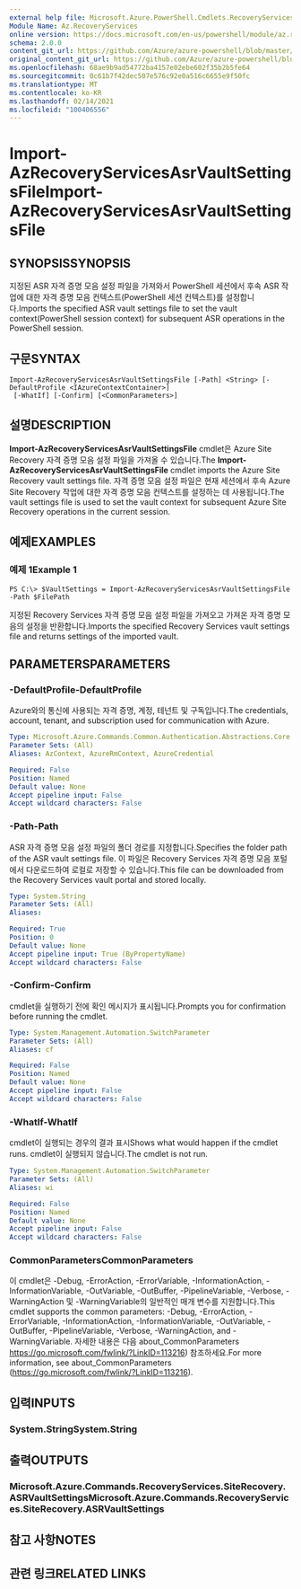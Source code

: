 ```yaml
---
external help file: Microsoft.Azure.PowerShell.Cmdlets.RecoveryServices.SiteRecovery.dll-Help.xml
Module Name: Az.RecoveryServices
online version: https://docs.microsoft.com/en-us/powershell/module/az.recoveryservices/import-azrecoveryservicesasrvaultsettingsfile
schema: 2.0.0
content_git_url: https://github.com/Azure/azure-powershell/blob/master/src/RecoveryServices/RecoveryServices/help/Import-AzRecoveryServicesAsrVaultSettingsFile.md
original_content_git_url: https://github.com/Azure/azure-powershell/blob/master/src/RecoveryServices/RecoveryServices/help/Import-AzRecoveryServicesAsrVaultSettingsFile.md
ms.openlocfilehash: 68ae9b9ad54772ba4157e02ebe602f35b2b5fe64
ms.sourcegitcommit: 0c61b7f42dec507e576c92e0a516c6655e9f50fc
ms.translationtype: MT
ms.contentlocale: ko-KR
ms.lasthandoff: 02/14/2021
ms.locfileid: "100406556"
---
```

# <span data-ttu-id="289c2-101">Import-AzRecoveryServicesAsrVaultSettingsFile</span><span class="sxs-lookup"><span data-stu-id="289c2-101">Import-AzRecoveryServicesAsrVaultSettingsFile</span></span>

## <span data-ttu-id="289c2-102">SYNOPSIS</span><span class="sxs-lookup"><span data-stu-id="289c2-102">SYNOPSIS</span></span>
<span data-ttu-id="289c2-103">지정된 ASR 자격 증명 모음 설정 파일을 가져와서 PowerShell 세션에서 후속 ASR 작업에 대한 자격 증명 모음 컨텍스트(PowerShell 세션 컨텍스트)를 설정합니다.</span><span class="sxs-lookup"><span data-stu-id="289c2-103">Imports the specified ASR vault settings file to set the vault context(PowerShell session context) for subsequent ASR operations in the PowerShell session.</span></span> 

## <span data-ttu-id="289c2-104">구문</span><span class="sxs-lookup"><span data-stu-id="289c2-104">SYNTAX</span></span>

```
Import-AzRecoveryServicesAsrVaultSettingsFile [-Path] <String> [-DefaultProfile <IAzureContextContainer>]
 [-WhatIf] [-Confirm] [<CommonParameters>]
```

## <span data-ttu-id="289c2-105">설명</span><span class="sxs-lookup"><span data-stu-id="289c2-105">DESCRIPTION</span></span>
<span data-ttu-id="289c2-106">**Import-AzRecoveryServicesAsrVaultSettingsFile** cmdlet은 Azure Site Recovery 자격 증명 모음 설정 파일을 가져올 수 있습니다.</span><span class="sxs-lookup"><span data-stu-id="289c2-106">The **Import-AzRecoveryServicesAsrVaultSettingsFile** cmdlet imports the Azure Site Recovery vault settings file.</span></span> <span data-ttu-id="289c2-107">자격 증명 모음 설정 파일은 현재 세션에서 후속 Azure Site Recovery 작업에 대한 자격 증명 모음 컨텍스트를 설정하는 데 사용됩니다.</span><span class="sxs-lookup"><span data-stu-id="289c2-107">The vault settings file is used to set the vault context for subsequent Azure Site Recovery operations in the current session.</span></span>

## <span data-ttu-id="289c2-108">예제</span><span class="sxs-lookup"><span data-stu-id="289c2-108">EXAMPLES</span></span>

### <span data-ttu-id="289c2-109">예제 1</span><span class="sxs-lookup"><span data-stu-id="289c2-109">Example 1</span></span>
```
PS C:\> $VaultSettings = Import-AzRecoveryServicesAsrVaultSettingsFile -Path $FilePath
```

<span data-ttu-id="289c2-110">지정된 Recovery Services 자격 증명 모음 설정 파일을 가져오고 가져온 자격 증명 모음의 설정을 반환합니다.</span><span class="sxs-lookup"><span data-stu-id="289c2-110">Imports the specified Recovery Services vault settings file and returns settings of the imported vault.</span></span>

## <span data-ttu-id="289c2-111">PARAMETERS</span><span class="sxs-lookup"><span data-stu-id="289c2-111">PARAMETERS</span></span>

### <span data-ttu-id="289c2-112">-DefaultProfile</span><span class="sxs-lookup"><span data-stu-id="289c2-112">-DefaultProfile</span></span>
<span data-ttu-id="289c2-113">Azure와의 통신에 사용되는 자격 증명, 계정, 테넌트 및 구독입니다.</span><span class="sxs-lookup"><span data-stu-id="289c2-113">The credentials, account, tenant, and subscription used for communication with Azure.</span></span>


```yaml
Type: Microsoft.Azure.Commands.Common.Authentication.Abstractions.Core.IAzureContextContainer
Parameter Sets: (All)
Aliases: AzContext, AzureRmContext, AzureCredential

Required: False
Position: Named
Default value: None
Accept pipeline input: False
Accept wildcard characters: False
```

### <span data-ttu-id="289c2-114">-Path</span><span class="sxs-lookup"><span data-stu-id="289c2-114">-Path</span></span>
<span data-ttu-id="289c2-115">ASR 자격 증명 모음 설정 파일의 폴더 경로를 지정합니다.</span><span class="sxs-lookup"><span data-stu-id="289c2-115">Specifies the folder path of the ASR vault settings file.</span></span>
<span data-ttu-id="289c2-116">이 파일은 Recovery Services 자격 증명 모음 포털에서 다운로드하여 로컬로 저장할 수 있습니다.</span><span class="sxs-lookup"><span data-stu-id="289c2-116">This file can be downloaded from the Recovery Services vault portal and stored locally.</span></span>

```yaml
Type: System.String
Parameter Sets: (All)
Aliases:

Required: True
Position: 0
Default value: None
Accept pipeline input: True (ByPropertyName)
Accept wildcard characters: False
```

### <span data-ttu-id="289c2-117">-Confirm</span><span class="sxs-lookup"><span data-stu-id="289c2-117">-Confirm</span></span>
<span data-ttu-id="289c2-118">cmdlet을 실행하기 전에 확인 메시지가 표시됩니다.</span><span class="sxs-lookup"><span data-stu-id="289c2-118">Prompts you for confirmation before running the cmdlet.</span></span>

```yaml
Type: System.Management.Automation.SwitchParameter
Parameter Sets: (All)
Aliases: cf

Required: False
Position: Named
Default value: None
Accept pipeline input: False
Accept wildcard characters: False
```

### <span data-ttu-id="289c2-119">-WhatIf</span><span class="sxs-lookup"><span data-stu-id="289c2-119">-WhatIf</span></span>
<span data-ttu-id="289c2-120">cmdlet이 실행되는 경우의 결과 표시</span><span class="sxs-lookup"><span data-stu-id="289c2-120">Shows what would happen if the cmdlet runs.</span></span> <span data-ttu-id="289c2-121">cmdlet이 실행되지 않습니다.</span><span class="sxs-lookup"><span data-stu-id="289c2-121">The cmdlet is not run.</span></span>

```yaml
Type: System.Management.Automation.SwitchParameter
Parameter Sets: (All)
Aliases: wi

Required: False
Position: Named
Default value: None
Accept pipeline input: False
Accept wildcard characters: False
```

### <span data-ttu-id="289c2-122">CommonParameters</span><span class="sxs-lookup"><span data-stu-id="289c2-122">CommonParameters</span></span>
<span data-ttu-id="289c2-123">이 cmdlet은 -Debug, -ErrorAction, -ErrorVariable, -InformationAction, -InformationVariable, -OutVariable, -OutBuffer, -PipelineVariable, -Verbose, -WarningAction 및 -WarningVariable의 일반적인 매개 변수를 지원합니다.</span><span class="sxs-lookup"><span data-stu-id="289c2-123">This cmdlet supports the common parameters: -Debug, -ErrorAction, -ErrorVariable, -InformationAction, -InformationVariable, -OutVariable, -OutBuffer, -PipelineVariable, -Verbose, -WarningAction, and -WarningVariable.</span></span> <span data-ttu-id="289c2-124">자세한 내용은 다음 about_CommonParameters https://go.microsoft.com/fwlink/?LinkID=113216) 참조하세요.</span><span class="sxs-lookup"><span data-stu-id="289c2-124">For more information, see about_CommonParameters (https://go.microsoft.com/fwlink/?LinkID=113216).</span></span>

## <span data-ttu-id="289c2-125">입력</span><span class="sxs-lookup"><span data-stu-id="289c2-125">INPUTS</span></span>

### <span data-ttu-id="289c2-126">System.String</span><span class="sxs-lookup"><span data-stu-id="289c2-126">System.String</span></span>

## <span data-ttu-id="289c2-127">출력</span><span class="sxs-lookup"><span data-stu-id="289c2-127">OUTPUTS</span></span>

### <span data-ttu-id="289c2-128">Microsoft.Azure.Commands.RecoveryServices.SiteRecovery.ASRVaultSettings</span><span class="sxs-lookup"><span data-stu-id="289c2-128">Microsoft.Azure.Commands.RecoveryServices.SiteRecovery.ASRVaultSettings</span></span>

## <span data-ttu-id="289c2-129">참고 사항</span><span class="sxs-lookup"><span data-stu-id="289c2-129">NOTES</span></span>

## <span data-ttu-id="289c2-130">관련 링크</span><span class="sxs-lookup"><span data-stu-id="289c2-130">RELATED LINKS</span></span>


